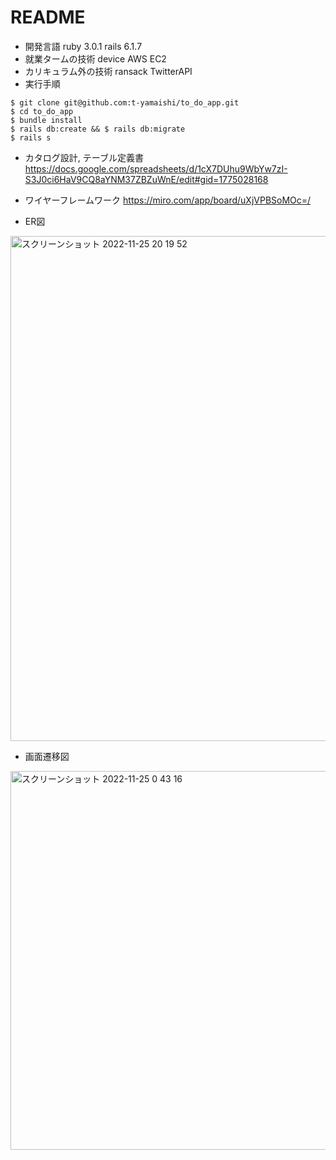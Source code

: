 # README


* 開発言語
ruby 3.0.1
rails 6.1.7
* 就業タームの技術
device
AWS EC2
* カリキュラム外の技術
ransack
TwitterAPI
* 実行手順
```
$ git clone git@github.com:t-yamaishi/to_do_app.git
$ cd to_do_app
$ bundle install
$ rails db:create && $ rails db:migrate
$ rails s
```
* カタログ設計, テーブル定義書
https://docs.google.com/spreadsheets/d/1cX7DUhu9WbYw7zI-S3J0ci6HaV9CQ8aYNM37ZBZuWnE/edit#gid=1775028168

* ワイヤーフレームワーク
https://miro.com/app/board/uXjVPBSoMOc=/
* ER図
<img width="808" alt="スクリーンショット 2022-11-25 20 19 52" src="https://user-images.githubusercontent.com/97649701/203974842-979affc4-2a27-402a-813e-0603c70d80f9.png">

* 画面遷移図
<img width="606" alt="スクリーンショット 2022-11-25 0 43 16" src="https://user-images.githubusercontent.com/97649701/203823042-04089e85-50b0-4e36-ab0a-a365dfa7c08b.png">
